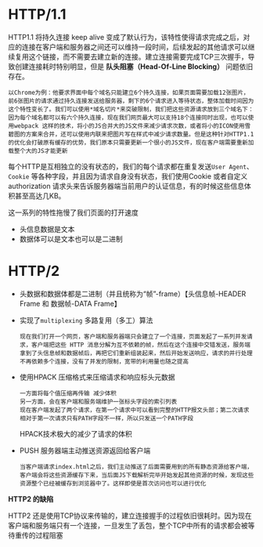 # HTTP/1.1 

HTTP1.1 将持久连接 keep alive 变成了默认行为，该特性使得请求完成之后，对应的连接在客户端和服务器之间还可以维持一段时间，后续发起的其他请求可以继续复用这个链接，而不需要去建立新的连接。建立连接需要完成TCP三次握手，导致创建连接耗时特别明显，但是 **队头阻塞（Head-Of-Line Blocking）** 问题依旧存在。

```text
以Chrome为例：他要求界面中每个域名只能建立6个持久连接，如果页面需要加载12张图片，前6张图片的请求通过持久连接发送给服务器，剩下的6个请求进入等待状态，整体加载时间因为这个特性变长了。我们可以使用*域名切片*来突破限制，我们把这些资源请求放到三个域名下：因为每个域名都可以有六个持久连接，现在我们网页最大可以支持18个连接同时出现，也可以使用webpack 这样的技术，将小的JS合并大的JS文件来减少请求次数，或者将小的ICON使用雪碧图的方案来合并，还可以使用内联来把图片写在样式中减少请求数量。但是这种针对HTTP1.1 的优化会打破原有缓存的优势，我们原本只需要更新一个很小的JS文件，现在客户端需要重新加载整个大的JS才能更新
```

每个HTTP是互相独立的没有状态的，我们的每个请求都在重复发送`User Agent`、 `Cookie` 等各种字段，并且因为请求自身没有状态，我们使用Cookie 或者自定义 authorization 请求头来告诉服务器端当前用户的认证信息，有的时候这些信息体积甚至高达几KB。

这一系列的特性拖慢了我们页面的打开速度

- 头信息数据是文本
- 数据体可以是文本也可以是二进制



# HTTP/2

- 头数据和数据体都是二进制（并且统称为“帧”-frame）【头信息帧-HEADER Frame 和 数据帧-DATA Frame】

- 实现了`multiplexing` 多路复用（多工）算法

  ```text
  现在我们打开一个网页，客户端和服务器端只会建立了一个连接，页面发起了一系列并发请求，客户端把这些 HTTP 消息分解为互不依赖的帧，然后在这个连接中交错发送，服务端拿到了头信息帧和数据帧后，再把它们重新组装起来，然后开始发送响应，请求的并行处理不再依赖多个连接，没有了并发的限制，宽带的利用量也随之提高
  ```

- 使用HPACK 压缩格式来压缩请求和响应标头元数据

  ```text
  一方面将每个值压缩再传输 减少体积
  另一方面，会在客户端和服务端维护一张标头字段的索引列表
  现在客户端发起了两个请求，在第一个请求中可以看到完整的HTTP报文头部；第二次请求相对于第一次请求只有PATH字段不一样，所以只发送一个PATH字段
  ```

  HPACK技术极大的减少了请求的体积

- PUSH
  服务器端主动推送资源返回给客户端

  ```text
  当客户端请求index.html之后，我们主动推送了后面需要用到的所有静态资源给客户端，客户端会将这些资源缓存下来，当后面JS下载解析完毕开始发起其他资源的时候，发现这些资源整个已经被缓存到浏览器中了。这样即使是首次访问也可以进行优化
  ```

  

**HTTP2 的缺陷**

HTTP2 还是使用TCP协议来传输的，建立连接握手的过程依旧很耗时。因为现在客户端和服务端只有一个连接，一旦发生了丢包，整个TCP中所有的请求都会被等待重传的过程阻塞

